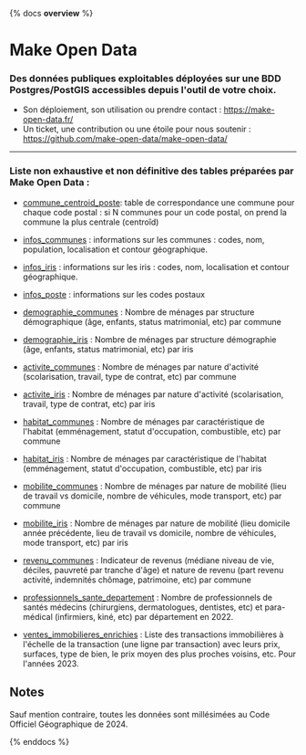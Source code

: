 {% docs __overview__ %}
# Make Open Data 

### Des données publiques exploitables déployées sur une BDD Postgres/PostGIS accessibles depuis l'outil de votre choix.

- Son déploiement, son utilisation ou prendre contact : https://make-open-data.fr/ 
- Un ticket, une contribution ou une étoile pour nous soutenir : https://github.com/make-open-data/make-open-data/  

---
### Liste non exhaustive et non définitive des tables préparées par Make Open Data : 


- [commune_centroid_poste](/#!/model/model.makeopendata.commune_centroid_poste): table de correspondance une commune pour chaque code postal : si N communes pour un code postal, on prend la commune la plus centrale (centroîd)
- [infos_communes](/#!/model/model.makeopendata.infos_communes) : informations sur les communes : codes, nom, population, localisation et contour géographique.
- [infos_iris](/#!/model/model.makeopendata.infos_iris) : informations sur les iris : codes, nom, localisation et contour géographique.
- [infos_poste](/#!/model/model.makeopendata.infos_poste) : informations sur les codes postaux


- [demographie_communes](/#!/model/model.makeopendata.demographie_communes) : Nombre de ménages par structure démographique (âge, enfants, status matrimonial, etc) par commune
- [demographie_iris](/#!/model/model.makeopendata.demographie_iris) : Nombre de ménages par structure démographie (âge, enfants, status matrimonial, etc) par iris


- [activite_communes](/#!/model/model.makeopendata.activite_communes) : Nombre de ménages par nature d'activité (scolarisation, travail, type de contrat, etc) par commune
- [activite_iris](/#!/model/model.makeopendata.activite_iris) : Nombre de ménages par nature d'activité (scolarisation, travail, type de contrat, etc) par iris


- [habitat_communes](/#!/model/model.makeopendata.habitat_communes) : Nombre de ménages par caractéristique de l'habitat (emménagement, statut d'occupation, combustible, etc) par commune
- [habitat_iris](/#!/model/model.makeopendata.habitat_iris) : Nombre de ménages par caractéristique de l'habitat (emménagement, statut d'occupation, combustible, etc) par iris


- [mobilite_communes](/#!/model/model.makeopendata.mobilite_communes) : Nombre de ménages par nature de mobilité (lieu de travail vs domicile, nombre de véhicules, mode transport, etc) par commune
- [mobilite_iris](/#!/model/model.makeopendata.mobilite_iris) : Nombre de ménages par nature de mobilité (lieu domicile année précédente, lieu de travail vs domicile, nombre de véhicules, mode transport, etc) par iris


- [revenu_communes](/#!/model/model.makeopendata.revenu_communes) : Indicateur de revenus (médiane niveau de vie, déciles, pauvreté par tranche d'âge) et nature de revenu (part revenu activité, indemnités chômage, patrimoine, etc) par commune


- [professionnels_sante_departement](/#!/model/model.makeopendata.professionnels_sante_departement) : Nombre de professionnels de santés médecins (chirurgiens, dermatologues, dentistes, etc) et para-médical (infirmiers, kiné, etc) par département en 2022.


- [ventes_immobilieres_enrichies](/#!/model/model.makeopendata.ventes_immobilieres_enrichies) : Liste des transactions immobilières à l'échelle de la transaction (une ligne par transaction) avec leurs prix, surfaces, type de bien, le prix moyen des plus proches voisins, etc. Pour l'années 2023.


## Notes 

Sauf mention contraire, toutes les données sont millésimées au Code Officiel Géographique de 2024.


{% enddocs %}